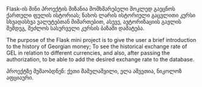 Flask-ის მინი პროექტის მიზანია მომხმარებელი მოკლედ გაეცნოს ქართული ფულის ისტორიას; ნახოს ლარის ისტორიული გაცვლითი კურსი სხვადასხვა ვალუტებთან მიმართებით, ასევე, ავტორიზაციის გავლის შემდეგ, შეძლოს სასურველი კურსის ბაზაში დამატება. 

The purpose of the Flask mini project is to give the user a brief introduction to the history of Georgian money; To see the historical exchange rate of GEL in relation to different currencies, and also, after passing the authorization, to be able to add the desired exchange rate to the database.

პროექტზე მუშაობდნენ: ქეთი მამულაშვილი, ელა აშვეთია, ნიკოლოზ აფციაური.
